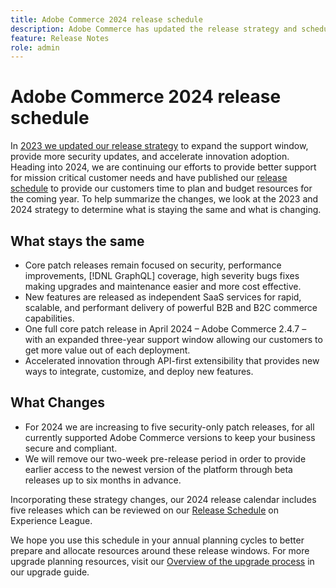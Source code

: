 ```yaml
---
title: Adobe Commerce 2024 release schedule
description: Adobe Commerce has updated the release strategy and schedule for 2024.
feature: Release Notes
role: admin
---
```


# Adobe Commerce 2024 release schedule

In [2023 we updated our release strategy](https://business.adobe.com/blog/the-latest/adobe-announces-expanded-support) to expand the support window, provide more security updates, and accelerate innovation adoption. Heading into 2024, we are continuing our efforts to provide better support for mission critical customer needs and have published our [release schedule](https://experienceleague.adobe.com/docs/commerce-operations/release/planning/schedule.html) to provide our customers time to plan and budget resources for the coming year. To help summarize the changes, we look at the 2023 and 2024 strategy to determine what is staying the same and what is changing.

## What stays the same

* Core patch releases remain focused on security, performance improvements, [!DNL GraphQL] coverage, high severity bugs fixes making upgrades and maintenance easier and more cost effective.
* New features are released as independent SaaS services for rapid, scalable, and performant delivery of powerful B2B and B2C commerce capabilities.
* One full core patch release in April 2024 – Adobe Commerce 2.4.7 – with an expanded three-year support window allowing our customers to get more value out of each deployment.
* Accelerated innovation through API-first extensibility that provides new ways to integrate, customize, and deploy new features.

## What Changes

* For 2024 we are increasing to five security-only patch releases, for all currently supported Adobe Commerce versions to keep your business secure and compliant.
* We will remove our two-week pre-release period in order to provide earlier access to the newest version of the platform through beta releases up to six months in advance.

Incorporating these strategy changes, our 2024 release calendar includes five releases which can be reviewed on our [Release Schedule](https://experienceleague.adobe.com/docs/commerce-operations/release/planning/schedule.html) on Experience League.

We hope you use this schedule in your annual planning cycles to better prepare and allocate resources around these release windows. For more upgrade planning resources, visit our [Overview of the upgrade process](/docs/commerce-operations/upgrade-guide/overview.html) in our upgrade guide.

